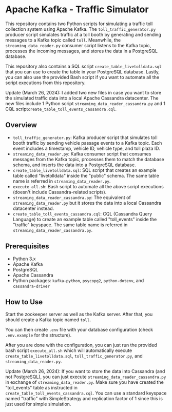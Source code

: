 # Apache Kafka - Traffic Simulator

This repository contains two Python scripts for simulating a traffic toll collection system using Apache Kafka. The `toll_traffic_generator.py` producer script simulates traffic at a toll booth by generating and sending messages to a Kafka topic called `toll`. Meanwhile, the `streaming_data_reader.py` consumer script listens to the Kafka topic, processes the incoming messages, and stores the data in a PostgreSQL database.

This repository also contains a SQL script `create_table_livetolldata.sql` that you can use to create the table in your PostgreSQL database. Lastly, you can also use the provided Bash script if you want to automate all the script executions from this repository.

Update (March 26, 2024): I added two new files in case you want to store the simulated traffic data into a local Apache Cassandra datacenter. The new files include 1 Python script `streaming_data_reader_cassandra.py` and 1 CQL script`create_table_toll_events_cassandra.cql`.


## Overview

- `toll_traffic_generator.py`: Kafka producer script that simulates toll booth traffic by sending vehicle passage events to a Kafka topic. Each event includes a timestamp, vehicle ID, vehicle type, and toll plaza ID.
- `streaming_data_reader.py`: Kafka consumer script that consumes messages from the Kafka topic, processes them to match the database schema, and inserts the data into a PostgreSQL database.
- `create_table_livetolldata.sql`: SQL script that creates an example table called "livetolldata" inside the "public" schema. The same table name is referred in `streaming_data_reader.py`.
- `execute_all.sh`: Bash script to automate all the above script executions (doesn't include Cassandra-related scripts).
- `streaming_data_reader_cassandra.py`: The equivalent of `streaming_data_reader.py` but it stores the data into a local Cassandra datacenter instead.
- `create_table_toll_events_cassandra.cql`: CQL (Cassandra Query Language) to create an example table called "toll_events" inside the "traffic" keyspace. The same table name is referred in `streaming_data_reader_cassandra.py`.

## Prerequisites

- Python 3.x
- Apache Kafka
- PostgreSQL
- Apache Cassandra
- Python packages: `kafka-python`, `psycopg2`, `python-dotenv`, and `cassandra-driver`

## How to Use

Start the zookeeper server as well as the Kafka server. After that, you should create a Kafka topic named `toll`. 

You can then create `.env` file with your database configuration (check `.env.example` for the structure).

After you are done with the configuration, you can just run the provided bash script `execute_all.sh` which will automatically execute `create_table_livetolldata.sql`, `toll_traffic_generator.py`, and `streaming_data_reader.py`.

Update (March 26, 2024): If you want to store the data into Cassandra (and not PostgreSQL), you can just execute `streaming_data_reader_cassandra.py` in exchange of `streaming_data_reader.py`. Make sure you have created the "toll_events" table as instructed in `create_table_toll_events_cassandra.cql`. You can use a standard keyspace named "traffic" with SimpleStrategy and replication factor of 1 since this is just used for simple simulation.